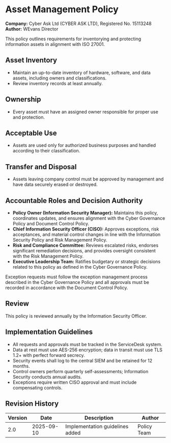 # Asset Management Policy

**Company:** Cyber Ask Ltd (CYBER ASK LTD), Registered No. 15113248  
**Author:** WEvans Director

This policy outlines requirements for inventorying and protecting information assets in alignment with ISO 27001.

## Asset Inventory

- Maintain an up-to-date inventory of hardware, software, and data assets, including owners and classifications.
- Review inventory records at least annually.

## Ownership

- Every asset must have an assigned owner responsible for proper use and protection.

## Acceptable Use

- Assets are used only for authorized business purposes and handled according to their classification.

## Transfer and Disposal

- Assets leaving company control must be approved by management and have data securely erased or destroyed.

## Accountable Roles and Decision Authority

- **Policy Owner (Information Security Manager):** Maintains this policy, coordinates updates, and ensures alignment with the Cyber Governance Policy and Document Control Policy.
- **Chief Information Security Officer (CISO):** Approves exceptions, risk acceptances, and material control changes in line with the Information Security Policy and Risk Management Policy.
- **Risk and Compliance Committee:** Reviews escalated risks, endorses significant remediation decisions, and provides oversight consistent with the Risk Management Policy.
- **Executive Leadership Team:** Ratifies budgetary or strategic decisions related to this policy as defined in the Cyber Governance Policy.

Exception requests must follow the exception management process described in the Cyber Governance Policy and all approvals must be recorded in accordance with the Document Control Policy.


## Review

This policy is reviewed annually by the Information Security Officer.

## Implementation Guidelines
- All requests and approvals must be tracked in the ServiceDesk system.
- Data at rest must use AES-256 encryption; data in transit must use TLS 1.2+ with perfect forward secrecy.
- Security events shall log to the central SIEM and be retained for 12 months.
- Control owners perform quarterly self-assessments; Information Security conducts annual audits.
- Exceptions require written CISO approval and must include compensating controls.

## Revision History

| Version | Date | Description | Author |
| ------- | ---------- | ----------------------- | ------ |
| 2.0     | 2025-09-10 | Implementation guidelines added | Policy Team |

